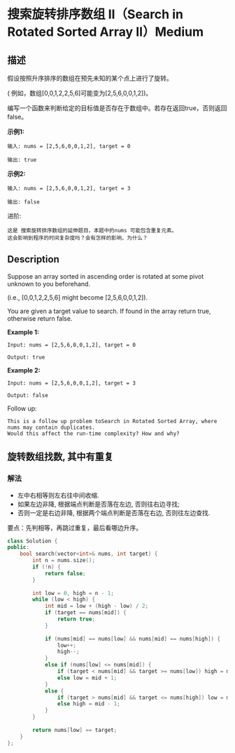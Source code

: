 # 搜索旋转排序数组 II（Search in Rotated Sorted Array II）Medium
## 描述
假设按照升序排序的数组在预先未知的某个点上进行了旋转。

( 例如，数组[0,0,1,2,2,5,6]可能变为[2,5,6,0,0,1,2])。

编写一个函数来判断给定的目标值是否存在于数组中。若存在返回true，否则返回false。

**示例1:**
```
输入: nums = [2,5,6,0,0,1,2], target = 0

输出: true
```


**示例2:**
```
输入: nums = [2,5,6,0,0,1,2], target = 3

输出: false
```

进阶:


    这是 搜索旋转排序数组的延伸题目，本题中的nums 可能包含重复元素。
    这会影响到程序的时间复杂度吗？会有怎样的影响，为什么？


## Description
Suppose an array sorted in ascending order is rotated at some pivot unknown to you beforehand.

(i.e., [0,0,1,2,2,5,6] might become [2,5,6,0,0,1,2]).

You are given a target value to search. If found in the array return true, otherwise return false.

**Example 1:**
```
Input: nums = [2,5,6,0,0,1,2], target = 0

Output: true
```


**Example 2:**
```
Input: nums = [2,5,6,0,0,1,2], target = 3

Output: false
```

Follow up:


    This is a follow up problem toSearch in Rotated Sorted Array, where nums may contain duplicates.
    Would this affect the run-time complexity? How and why?



## 旋转数组找数, 其中有重复
### 解法
- 左中右相等则左右往中间收缩.
- 如果左边非降, 根据端点判断是否落在左边, 否则往右边寻找;
- 否则一定是右边非降,  根据两个端点判断是否落在右边, 否则往左边查找.

要点：先判相等，再跳过重复，最后看哪边升序。
```c++
class Solution {
public:
    bool search(vector<int>& nums, int target) {
        int n = nums.size();
        if (!n) {
            return false;
        }
        
        int low = 0, high = n - 1;
        while (low < high) {
            int mid = low + (high - low) / 2;
            if (target == nums[mid]) {
                return true;
            }
            
            if (nums[mid] == nums[low] && nums[mid] == nums[high]) {
                low++;
                high--;
            }
            else if (nums[low] <= nums[mid]) {
                if (target < nums[mid] && target >= nums[low]) high = mid - 1;
                else low = mid + 1;
            }
            else {
                if (target > nums[mid] && target <= nums[high]) low = mid + 1;
                else high = mid - 1;
            }
        }
        
        return nums[low] == target;
    }
};
```